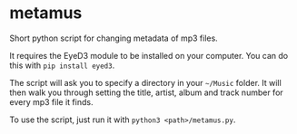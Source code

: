 # metamus
Short python script for changing metadata of mp3 files.

It requires the EyeD3 module to be installed on your computer.
You can do this with `pip install eyed3`.

The script will ask you to specify a directory in your `~/Music` folder.
It will then walk you through setting the title, artist, album and track number for every mp3 file it finds.

To use the script, just run it with `python3 <path>/metamus.py`.
